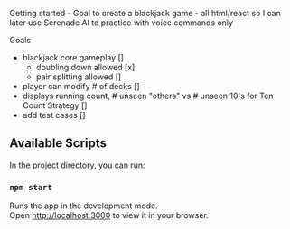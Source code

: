 Getting started -
Goal to create a blackjack game - all html/react so I can later use Serenade AI to practice with voice commands only

Goals
- blackjack core gameplay []
    - doubling down allowed [x]
    - pair splitting allowed []
- player can modify # of decks []
- displays running count, # unseen "others" vs # unseen 10's for Ten Count Strategy []
- add test cases []

## Available Scripts

In the project directory, you can run:

### `npm start`

Runs the app in the development mode.\
Open [http://localhost:3000](http://localhost:3000) to view it in your browser.

